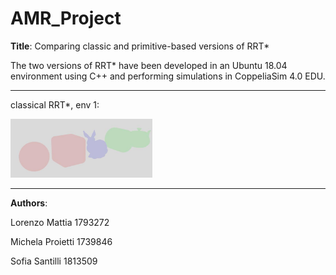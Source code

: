 # AMR_Project

**Title**: Comparing classic and primitive-based versions of RRT*

The two versions of RRT* have been developed in an Ubuntu 18.04 environment using C++ and performing simulations in CoppeliaSim 4.0 EDU.

***
classical RRT*, env 1:
<p align="left">
<img src="demonstrative_videos/provaImg.jpg" width="45%"/>
</p>

***
**Authors**:

Lorenzo Mattia 1793272

Michela Proietti 1739846

Sofia Santilli 1813509
